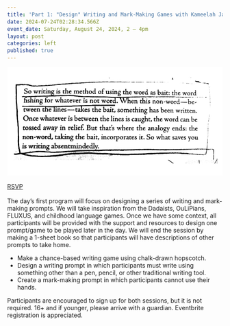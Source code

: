 ```yaml
---
title: 'Part 1: "Design" Writing and Mark-Making Games with Kameelah Janan Rasheed'
date: 2024-07-24T02:28:34.566Z
event_date: Saturday, August 24, 2024, 2 – 4pm
layout: post
categories: left
published: true
---
```

![](/assets/img/https___cdn.evbuc.com_images_800560479_1092848501173_1_original.jpeg)

[RSVP](https://www.eventbrite.com/e/part-1-game-theory-with-kameelah-janan-rasheed-writing-and-mark-making-tickets-939923926767)\
\
The day’s first program will focus on designing a series of writing and mark-making prompts. We will take inspiration from the Dadaists, OuLiPians, FLUXUS, and childhood language games. Once we have some context, all participants will be provided with the support and resources to design one prompt/game to be played later in the day. We will end the session by making a 1-sheet book so that participants will have descriptions of other prompts to take home.

* Make a chance-based writing game using chalk-drawn hopscotch.
* Design a writing prompt in which participants must write using something other than a pen, pencil, or other traditional writing tool.
* Create a mark-making prompt in which participants cannot use their hands.

Participants are encouraged to sign up for both sessions, but it is not required. 16+ and if younger, please arrive with a guardian. Eventbrite registration is appreciated.